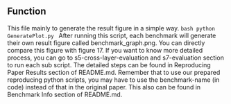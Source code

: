 ## Function
This file mainly to generate the result figure in a simple way.
    ```bash
    python GeneratePlot.py
    ```
After running this script, each benchmark will generate their own result figure called benchmark_graph.png. You can directly compare this figure with figure 17. If you want to know more detailed process, you can go to s5-cross-layer-evaluation and s7-evaluation section to run each sub script. The detailed steps can be found in Reproducing Paper Results section of README.md. Remember that to use our prepared reproducing python scripts, you may have to use the benchmark-name (in code) instead of that in the original paper. This also can be found in Benchmark Info section of README.md.